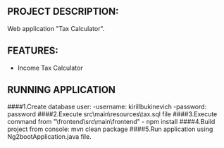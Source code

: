 ## PROJECT DESCRIPTION:

Web application "Tax Calculator".

## FEATURES:
* Income Tax Calculator

## RUNNING APPLICATION

####1.Create database user:
	-username: kirillbukinevich
	-password: password
####2.Execute src\main\resources\tax.sql file
####3.Execute command from "\frontend\src\main\frontend" -  npm install
####4.Build project from console: mvn clean package
####5.Run application using Ng2bootApplication.java file.
